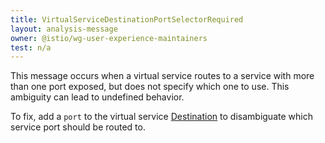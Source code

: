 ```yaml
---
title: VirtualServiceDestinationPortSelectorRequired
layout: analysis-message
owner: @istio/wg-user-experience-maintainers
test: n/a
---
```


This message occurs when a virtual service routes to a service with more than one port exposed, but does not specify which one to use. This ambiguity can lead to undefined behavior.

To fix, add a `port` to the virtual service [Destination](/docs/reference/config/networking/virtual-service/#Destination) to disambiguate which service port should be routed to.
